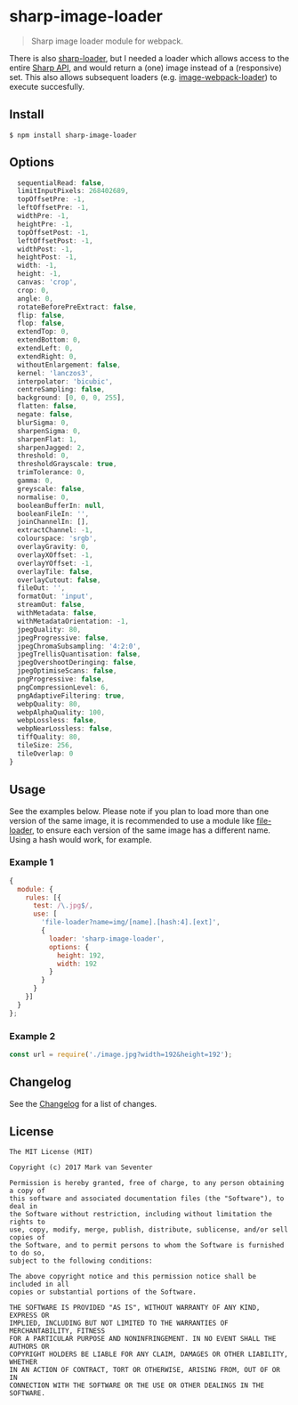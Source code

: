 # sharp-image-loader
> Sharp image loader module for webpack.

There is also [sharp-loader](https://www.npmjs.com/package/sharp-loader), but I needed a loader which allows access to the entire [Sharp API](http://sharp.dimens.io/en/stable/), and would return a (one) image instead of a (responsive) set. This also allows subsequent loaders (e.g. [image-webpack-loader](https://www.npmjs.com/package/image-webpack-loader)) to execute succesfully.

## Install
`$ npm install sharp-image-loader`

## Options
```js
  sequentialRead: false,
  limitInputPixels: 268402689,
  topOffsetPre: -1,
  leftOffsetPre: -1,
  widthPre: -1,
  heightPre: -1,
  topOffsetPost: -1,
  leftOffsetPost: -1,
  widthPost: -1,
  heightPost: -1,
  width: -1,
  height: -1,
  canvas: 'crop',
  crop: 0,
  angle: 0,
  rotateBeforePreExtract: false,
  flip: false,
  flop: false,
  extendTop: 0,
  extendBottom: 0,
  extendLeft: 0,
  extendRight: 0,
  withoutEnlargement: false,
  kernel: 'lanczos3',
  interpolator: 'bicubic',
  centreSampling: false,
  background: [0, 0, 0, 255],
  flatten: false,
  negate: false,
  blurSigma: 0,
  sharpenSigma: 0,
  sharpenFlat: 1,
  sharpenJagged: 2,
  threshold: 0,
  thresholdGrayscale: true,
  trimTolerance: 0,
  gamma: 0,
  greyscale: false,
  normalise: 0,
  booleanBufferIn: null,
  booleanFileIn: '',
  joinChannelIn: [],
  extractChannel: -1,
  colourspace: 'srgb',
  overlayGravity: 0,
  overlayXOffset: -1,
  overlayYOffset: -1,
  overlayTile: false,
  overlayCutout: false,
  fileOut: '',
  formatOut: 'input',
  streamOut: false,
  withMetadata: false,
  withMetadataOrientation: -1,
  jpegQuality: 80,
  jpegProgressive: false,
  jpegChromaSubsampling: '4:2:0',
  jpegTrellisQuantisation: false,
  jpegOvershootDeringing: false,
  jpegOptimiseScans: false,
  pngProgressive: false,
  pngCompressionLevel: 6,
  pngAdaptiveFiltering: true,
  webpQuality: 80,
  webpAlphaQuality: 100,
  webpLossless: false,
  webpNearLossless: false,
  tiffQuality: 80,
  tileSize: 256,
  tileOverlap: 0
}
```

## Usage
See the examples below. Please note if you plan to load more than one version of the same image, it is recommended to use a module like [file-loader](https://www.npmjs.com/package/file-loader), to ensure each version of the same image has a different name. Using a hash would work, for example.

### Example 1
```js
{
  module: {
    rules: [{
      test: /\.jpg$/,
      use: [
        'file-loader?name=img/[name].[hash:4].[ext]',
        {
          loader: 'sharp-image-loader',
          options: {
            height: 192,
            width: 192
          }
        }
      }
    }]
  }
};
```

### Example 2
```js
const url = require('./image.jpg?width=192&height=192');
```

## Changelog
See the [Changelog](./CHANGELOG.md) for a list of changes.

## License
    The MIT License (MIT)

    Copyright (c) 2017 Mark van Seventer

    Permission is hereby granted, free of charge, to any person obtaining a copy of
    this software and associated documentation files (the "Software"), to deal in
    the Software without restriction, including without limitation the rights to
    use, copy, modify, merge, publish, distribute, sublicense, and/or sell copies of
    the Software, and to permit persons to whom the Software is furnished to do so,
    subject to the following conditions:

    The above copyright notice and this permission notice shall be included in all
    copies or substantial portions of the Software.

    THE SOFTWARE IS PROVIDED "AS IS", WITHOUT WARRANTY OF ANY KIND, EXPRESS OR
    IMPLIED, INCLUDING BUT NOT LIMITED TO THE WARRANTIES OF MERCHANTABILITY, FITNESS
    FOR A PARTICULAR PURPOSE AND NONINFRINGEMENT. IN NO EVENT SHALL THE AUTHORS OR
    COPYRIGHT HOLDERS BE LIABLE FOR ANY CLAIM, DAMAGES OR OTHER LIABILITY, WHETHER
    IN AN ACTION OF CONTRACT, TORT OR OTHERWISE, ARISING FROM, OUT OF OR IN
    CONNECTION WITH THE SOFTWARE OR THE USE OR OTHER DEALINGS IN THE SOFTWARE.